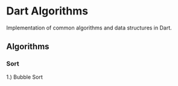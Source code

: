 
Dart Algorithms
===============

Implementation of common algorithms and data structures in Dart.

## Algorithms

### Sort

1.) Bubble Sort